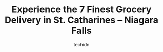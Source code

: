 ---
layout: ampstory
image: https://i0.wp.com/www.auto.or.id/wp-content/uploads/2023/06/big-deal-food-mart-0-st-catharines-niagara-falls-1686324896.jpeg?resize=640,853
author: techidn
featured: false
description: St. Catharines – Niagara Falls, Ontario, Canada is a haven for Grocery Delivery enthusiasts, boasting an impressive array of 7 top-notch establishments. Whether youre a seasoned connoisse
title: Experience the 7 Finest Grocery Delivery in St. Catharines – Niagara Falls
cover:
   title: Experience the 7 Finest Grocery Delivery in St. Catharines – Niagara Falls
   subtitle: AUTO.OR.ID
   background: https://www.auto.or.id/wp-content/uploads/2023/06/big-deal-food-mart-0-st-catharines-niagara-falls-1686324896.jpeg

pages: 
 - layout: thirds
   top: <h1>#1 Ryans NOFRILLS St Catharines</h1>
   bottom: "<p>Awesome helpful staff.  Fast checkouts.  Clean store.  Need coin for shopping cart.  Free WiFi.  Plenty of Parking.  No credit card surcharge.</p>"
   background: https://www.auto.or.id/wp-content/uploads/2023/06/big-deal-food-mart-1-st-catharines-niagara-falls-1686324898.jpeg
   backgroundblur: true
 - layout: thirds
   top: <h1>#2 Zehrs Geneva</h1>
   bottom: "<p>285 Geneva St, St. Catharines, ON L2N 2G1, Canada</p>"
   background: https://www.auto.or.id/wp-content/uploads/2023/06/big-deal-food-mart-2-st-catharines-niagara-falls-1686324898.jpeg
   cta:
      link: https://www.auto.or.id/experience-the-7-finest-grocery-delivery-in-st-catharines-niagara-falls/
      text: Experience the 7 Finest Grocery Delivery in St. Catharines – Niagara Falls
 - layout: thirds
   top: <h1>#3 Marks NOFRILLS St Catharines</h1>
   bottom: "<p>581 Lake St, St. Catharines, ON L2N 4J1, Canada</p>"
   background: https://images.unsplash.com/photo-1618863099278-75222d755814?ixlib=rb-4.0.3&ixid=MnwxMjA3fDB8MHxwaG90by1wYWdlfHx8fGVufDB8fHx8&auto=format&fit=crop&w=640&h=853&q=80
   cta:
      link: https://www.auto.or.id/experience-the-7-finest-grocery-delivery-in-st-catharines-niagara-falls/
      text: Experience the 7 Finest Grocery Delivery in St. Catharines – Niagara Falls
 - layout: thirds
   top: <h1>#4 Zehrs Pen Centre</h1>
   bottom: "<p>221 Glendale Ave, St. Catharines, ON L2T 2K9, Canada</p>"
   background: https://images.unsplash.com/photo-1608506876688-ab805ee6c2c6?ixlib=rb-4.0.3&ixid=MnwxMjA3fDB8MHxwaG90by1wYWdlfHx8fGVufDB8fHx8&auto=format&fit=crop&w=640&h=853&q=80
   cta:
      link: https://www.auto.or.id/experience-the-7-finest-grocery-delivery-in-st-catharines-niagara-falls/
      text: Experience the 7 Finest Grocery Delivery in St. Catharines – Niagara Falls
 - layout: thirds
   top: <h1>#5 Food Basics</h1>
   bottom: "<p>275 Geneva St, St. Catharines, ON L2N 2E9, Canada</p>"
   background: https://images.unsplash.com/photo-1535448580089-c7f9490c78b1?ixlib=rb-4.0.3&ixid=MnwxMjA3fDB8MHxwaG90by1wYWdlfHx8fGVufDB8fHx8&auto=format&fit=crop&w=640&h=853&q=80
   cta:
      link: https://www.auto.or.id/experience-the-7-finest-grocery-delivery-in-st-catharines-niagara-falls/
      text: Experience the 7 Finest Grocery Delivery in St. Catharines – Niagara Falls
 - layout: thirds
   top: <h1>#6 Metro</h1>
   bottom: "<p>101 Lakeshore Rd, St. Catharines, ON L2N 2T6, Canada</p>"
   background: https://images.unsplash.com/photo-1567346495660-baf9ca9d661a?ixlib=rb-4.0.3&ixid=MnwxMjA3fDB8MHxwaG90by1wYWdlfHx8fGVufDB8fHx8&auto=format&fit=crop&w=640&h=853&q=80
   cta:
      link: https://www.auto.or.id/experience-the-7-finest-grocery-delivery-in-st-catharines-niagara-falls/
      text: Experience the 7 Finest Grocery Delivery in St. Catharines – Niagara Falls
 - layout: thirds
   top: <h1>#7 FreshCo Ontario & Carlton</h1>
   bottom: "<p>318 Ontario St, St. Catharines, ON L2R 5L8, Canada</p>"
   background: https://images.unsplash.com/photo-1576933694662-fd6790fe98e9?ixlib=rb-4.0.3&ixid=MnwxMjA3fDB8MHxwaG90by1wYWdlfHx8fGVufDB8fHx8&auto=format&fit=crop&w=640&h=853&q=80
   cta:
      link: https://www.auto.or.id/experience-the-7-finest-grocery-delivery-in-st-catharines-niagara-falls/
      text: Experience the 7 Finest Grocery Delivery in St. Catharines – Niagara Falls
 - layout: thirds
   middle: Continue reading...
   background: https://images.unsplash.com/photo-1519752441410-d3ca70ecb937?ixlib=rb-4.0.3&ixid=MnwxMjA3fDB8MHxwaG90by1wYWdlfHx8fGVufDB8fHx8&auto=format&fit=crop&w=640&h=853&q=80
   cta:
      link: https://www.auto.or.id/experience-the-7-finest-grocery-delivery-in-st-catharines-niagara-falls/
      text: Experience the 7 Finest Grocery Delivery in St. Catharines – Niagara Falls

---